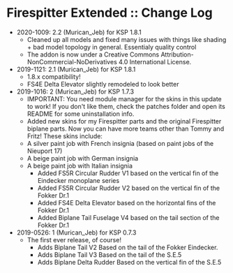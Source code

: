 # Firespitter Extended :: Change Log

* 2020-1009: 2.2 (Murican_Jeb) for KSP 1.8.1
	+ Cleaned up all models and fixed many issues with things like shading + bad model topology in general. Essentialy quality control
	+ The addon is now under a Creative Commons Attribution-NonCommercial-NoDerivatives 4.0 International License.
* 2019-1121: 2.1 (Murican_Jeb) for KSP 1.8.1
	+ 1.8.x compatibility!
	+ FS4E Delta Elevator slightly remodeled to look better
* 2019-1016: 2 (Murican_Jeb) for KSP 1.7.3
	+ IMPORTANT: You need module manager for the skins in this update to work! If you don't like them, check the patches folder and open its README for some uninstallation info.
	+ Added new skins for my Firespitter parts and the original Firespitter biplane parts. Now you can have more teams other than Tommy and Fritz! These skins include:
	+ A silver paint job with French insignia (based on paint jobs of the Nieuport 17)
	+ A beige paint job with German insignia
	+ A beige paint job with Italian insignia
		- Added FS5R Circular Rudder V1 based on the vertical fin of the Eindecker monoplane series
		- Added FS5R Circular Rudder V2 based on the vertical fin of the Fokker Dr.1
		- Added FS4E Delta Elevator based on the horizontal fins of the Fokker Dr.1
		- Added Biplane Tail Fuselage V4 based on the tail section of the Fokker Dr.1
* 2019-0526: 1 (Murican_Jeb) for KSP 0.7.3
	+ The first ever release, of course!
		- Adds Biplane Tail V2 Based on the tail of the Fokker Eindecker.
		- Adds Biplane Tail V3 Based on the tail of the S.E.5
		- Adds Biplane Delta Rudder Based on the vertical fin of the S.E.5

